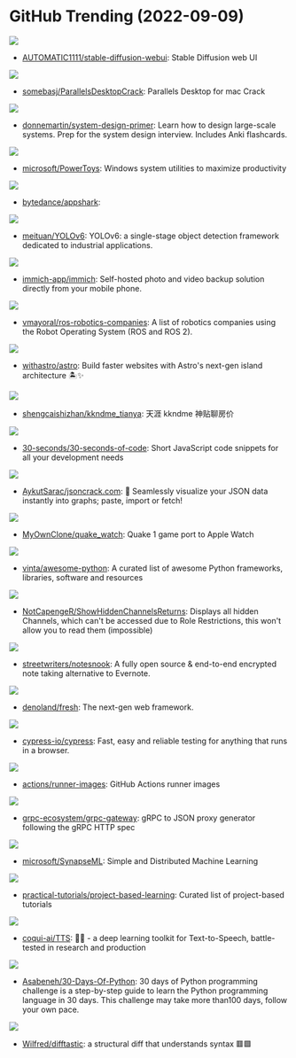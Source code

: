 # GitHub Trending (2022-09-09)

![](https://img.shields.io/badge/Python-New%20186-green?style=flat-square&logo=appveyor)
- [AUTOMATIC1111/stable-diffusion-webui](https://github.com/AUTOMATIC1111/stable-diffusion-webui): Stable Diffusion web UI

![](https://img.shields.io/badge/Shell-New%20399-green?style=flat-square&logo=appveyor)
- [somebasj/ParallelsDesktopCrack](https://github.com/somebasj/ParallelsDesktopCrack): Parallels Desktop for mac Crack

![](https://img.shields.io/badge/Python-New%20199-green?style=flat-square&logo=appveyor)
- [donnemartin/system-design-primer](https://github.com/donnemartin/system-design-primer): Learn how to design large-scale systems. Prep for the system design interview. Includes Anki flashcards.

![](https://img.shields.io/badge/C%23-New%20244-green?style=flat-square&logo=appveyor)
- [microsoft/PowerToys](https://github.com/microsoft/PowerToys): Windows system utilities to maximize productivity

![](https://img.shields.io/badge/Kotlin-New%2096-green?style=flat-square&logo=appveyor)
- [bytedance/appshark](https://github.com/bytedance/appshark): 

![](https://img.shields.io/badge/Jupyter%20Notebook-New%2017-green?style=flat-square&logo=appveyor)
- [meituan/YOLOv6](https://github.com/meituan/YOLOv6): YOLOv6: a single-stage object detection framework dedicated to industrial applications.

![](https://img.shields.io/badge/Dart-New%20348-green?style=flat-square&logo=appveyor)
- [immich-app/immich](https://github.com/immich-app/immich): Self-hosted photo and video backup solution directly from your mobile phone.

![](https://img.shields.io/badge/Shell-New%2067-green?style=flat-square&logo=appveyor)
- [vmayoral/ros-robotics-companies](https://github.com/vmayoral/ros-robotics-companies): A list of robotics companies using the Robot Operating System (ROS and ROS 2).

![](https://img.shields.io/badge/TypeScript-New%20106-green?style=flat-square&logo=appveyor)
- [withastro/astro](https://github.com/withastro/astro): Build faster websites with Astro's next-gen island architecture 🏝✨

![](https://img.shields.io/badge/none-New%2054-green?style=flat-square&logo=appveyor)
- [shengcaishizhan/kkndme_tianya](https://github.com/shengcaishizhan/kkndme_tianya): 天涯 kkndme 神贴聊房价

![](https://img.shields.io/badge/JavaScript-New%20165-green?style=flat-square&logo=appveyor)
- [30-seconds/30-seconds-of-code](https://github.com/30-seconds/30-seconds-of-code): Short JavaScript code snippets for all your development needs

![](https://img.shields.io/badge/TypeScript-New%20531-green?style=flat-square&logo=appveyor)
- [AykutSarac/jsoncrack.com](https://github.com/AykutSarac/jsoncrack.com): 🔮 Seamlessly visualize your JSON data instantly into graphs; paste, import or fetch!

![](https://img.shields.io/badge/C-New%2073-green?style=flat-square&logo=appveyor)
- [MyOwnClone/quake_watch](https://github.com/MyOwnClone/quake_watch): Quake 1 game port to Apple Watch

![](https://img.shields.io/badge/Python-New%20216-green?style=flat-square&logo=appveyor)
- [vinta/awesome-python](https://github.com/vinta/awesome-python): A curated list of awesome Python frameworks, libraries, software and resources

![](https://img.shields.io/badge/JavaScript-New%2035-green?style=flat-square&logo=appveyor)
- [NotCapengeR/ShowHiddenChannelsReturns](https://github.com/NotCapengeR/ShowHiddenChannelsReturns): Displays all hidden Channels, which can't be accessed due to Role Restrictions, this won't allow you to read them (impossible)

![](https://img.shields.io/badge/JavaScript-New%20259-green?style=flat-square&logo=appveyor)
- [streetwriters/notesnook](https://github.com/streetwriters/notesnook): A fully open source & end-to-end encrypted note taking alternative to Evernote.

![](https://img.shields.io/badge/TypeScript-New%2044-green?style=flat-square&logo=appveyor)
- [denoland/fresh](https://github.com/denoland/fresh): The next-gen web framework.

![](https://img.shields.io/badge/JavaScript-New%2035-green?style=flat-square&logo=appveyor)
- [cypress-io/cypress](https://github.com/cypress-io/cypress): Fast, easy and reliable testing for anything that runs in a browser.

![](https://img.shields.io/badge/PowerShell-New%2030-green?style=flat-square&logo=appveyor)
- [actions/runner-images](https://github.com/actions/runner-images): GitHub Actions runner images

![](https://img.shields.io/badge/Go-New%2026-green?style=flat-square&logo=appveyor)
- [grpc-ecosystem/grpc-gateway](https://github.com/grpc-ecosystem/grpc-gateway): gRPC to JSON proxy generator following the gRPC HTTP spec

![](https://img.shields.io/badge/Scala-New%20112-green?style=flat-square&logo=appveyor)
- [microsoft/SynapseML](https://github.com/microsoft/SynapseML): Simple and Distributed Machine Learning

![](https://img.shields.io/badge/none-New%20238-green?style=flat-square&logo=appveyor)
- [practical-tutorials/project-based-learning](https://github.com/practical-tutorials/project-based-learning): Curated list of project-based tutorials

![](https://img.shields.io/badge/Python-New%2050-green?style=flat-square&logo=appveyor)
- [coqui-ai/TTS](https://github.com/coqui-ai/TTS): 🐸💬 - a deep learning toolkit for Text-to-Speech, battle-tested in research and production

![](https://img.shields.io/badge/Python-New%2053-green?style=flat-square&logo=appveyor)
- [Asabeneh/30-Days-Of-Python](https://github.com/Asabeneh/30-Days-Of-Python): 30 days of Python programming challenge is a step-by-step guide to learn the Python programming language in 30 days. This challenge may take more than100 days, follow your own pace.

![](https://img.shields.io/badge/Rust-New%20412-green?style=flat-square&logo=appveyor)
- [Wilfred/difftastic](https://github.com/Wilfred/difftastic): a structural diff that understands syntax 🟥🟩

